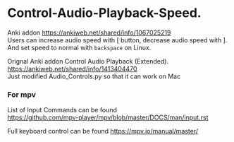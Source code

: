 # Control-Audio-Playback-Speed.  
Anki addon https://ankiweb.net/shared/info/1067025219  
Users can increase audio speed with [ button, decrease audio speed with ]. And set speed to normal with ```backspace``` on Linux.
 
Orignal Anki addon Control Audio Playback (Extended).  
https://ankiweb.net/shared/info/1413404470   
Just modified Audio_Controls.py so that it can work on Mac

### For mpv    
List of Input Commands can be found    
https://github.com/mpv-player/mpv/blob/master/DOCS/man/input.rst   
   
Full keyboard control can be found https://mpv.io/manual/master/
